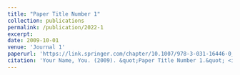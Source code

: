 ```yaml
---
title: "Paper Title Number 1"
collection: publications
permalink: /publication/2022-1
excerpt: 
date: 2009-10-01
venue: 'Journal 1'
paperurl: 'https://link.springer.com/chapter/10.1007/978-3-031-16446-0_5'
citation: 'Your Name, You. (2009). &quot;Paper Title Number 1.&quot; <i>Journal 1</i>. 1(1).'
---
```

